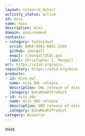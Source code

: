 ```yaml
---
layout: resource_detail
activity_status: active
id: mixs
name: mixs
description: mixs
domain: environment
contacts:
- category: Individual
  orcid: 0000-0002-6601-2165
  github: cmungall
  email: cjmungall@lbl.gov
  label: Christopher J. Mungall
url: https://w3id.org/mixs
repository: https://w3id.org/mixs
products:
- id: mixs.owl
  name: mixs OWL release
  description: OWL release of mixs
  category: DataModelProduct
- id: mixs.obo
  name: mixs OBO release
  description: OBO release of mixs
  category: DataModelProduct
category: Resource
---
```


mixs
